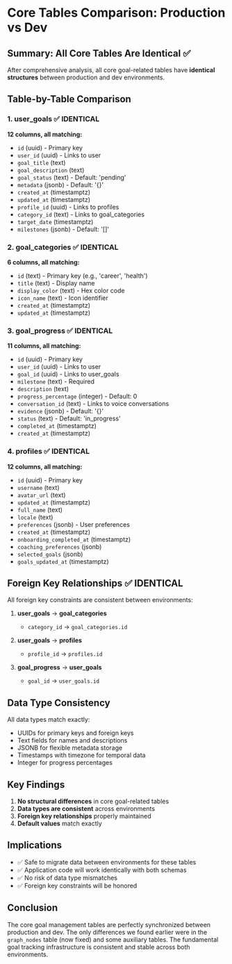 # Core Tables Comparison: Production vs Dev

## Summary: All Core Tables Are Identical ✅

After comprehensive analysis, all core goal-related tables have **identical structures** between production and dev environments.

## Table-by-Table Comparison

### 1. user_goals ✅ IDENTICAL
**12 columns, all matching:**
- `id` (uuid) - Primary key
- `user_id` (uuid) - Links to user
- `goal_title` (text)
- `goal_description` (text) 
- `goal_status` (text) - Default: 'pending'
- `metadata` (jsonb) - Default: '{}'
- `created_at` (timestamptz)
- `updated_at` (timestamptz)
- `profile_id` (uuid) - Links to profiles
- `category_id` (text) - Links to goal_categories
- `target_date` (timestamptz)
- `milestones` (jsonb) - Default: '[]'

### 2. goal_categories ✅ IDENTICAL
**6 columns, all matching:**
- `id` (text) - Primary key (e.g., 'career', 'health')
- `title` (text) - Display name
- `display_color` (text) - Hex color code
- `icon_name` (text) - Icon identifier
- `created_at` (timestamptz)
- `updated_at` (timestamptz)

### 3. goal_progress ✅ IDENTICAL
**11 columns, all matching:**
- `id` (uuid) - Primary key
- `user_id` (uuid) - Links to user
- `goal_id` (uuid) - Links to user_goals
- `milestone` (text) - Required
- `description` (text)
- `progress_percentage` (integer) - Default: 0
- `conversation_id` (text) - Links to voice conversations
- `evidence` (jsonb) - Default: '{}'
- `status` (text) - Default: 'in_progress'
- `completed_at` (timestamptz)
- `created_at` (timestamptz)

### 4. profiles ✅ IDENTICAL
**12 columns, all matching:**
- `id` (uuid) - Primary key
- `username` (text)
- `avatar_url` (text)
- `updated_at` (timestamptz)
- `full_name` (text)
- `locale` (text)
- `preferences` (jsonb) - User preferences
- `created_at` (timestamptz)
- `onboarding_completed_at` (timestamptz)
- `coaching_preferences` (jsonb)
- `selected_goals` (jsonb)
- `goals_updated_at` (timestamptz)

## Foreign Key Relationships ✅ IDENTICAL

All foreign key constraints are consistent between environments:

1. **user_goals** → **goal_categories**
   - `category_id` → `goal_categories.id`

2. **user_goals** → **profiles**
   - `profile_id` → `profiles.id`

3. **goal_progress** → **user_goals**
   - `goal_id` → `user_goals.id`

## Data Type Consistency

All data types match exactly:
- UUIDs for primary keys and foreign keys
- Text fields for names and descriptions
- JSONB for flexible metadata storage
- Timestamps with timezone for temporal data
- Integer for progress percentages

## Key Findings

1. **No structural differences** in core goal-related tables
2. **Data types are consistent** across environments
3. **Foreign key relationships** properly maintained
4. **Default values** match exactly

## Implications

- ✅ Safe to migrate data between environments for these tables
- ✅ Application code will work identically with both schemas
- ✅ No risk of data type mismatches
- ✅ Foreign key constraints will be honored

## Conclusion

The core goal management tables are perfectly synchronized between production and dev. The only differences we found earlier were in the `graph_nodes` table (now fixed) and some auxiliary tables. The fundamental goal tracking infrastructure is consistent and stable across both environments.